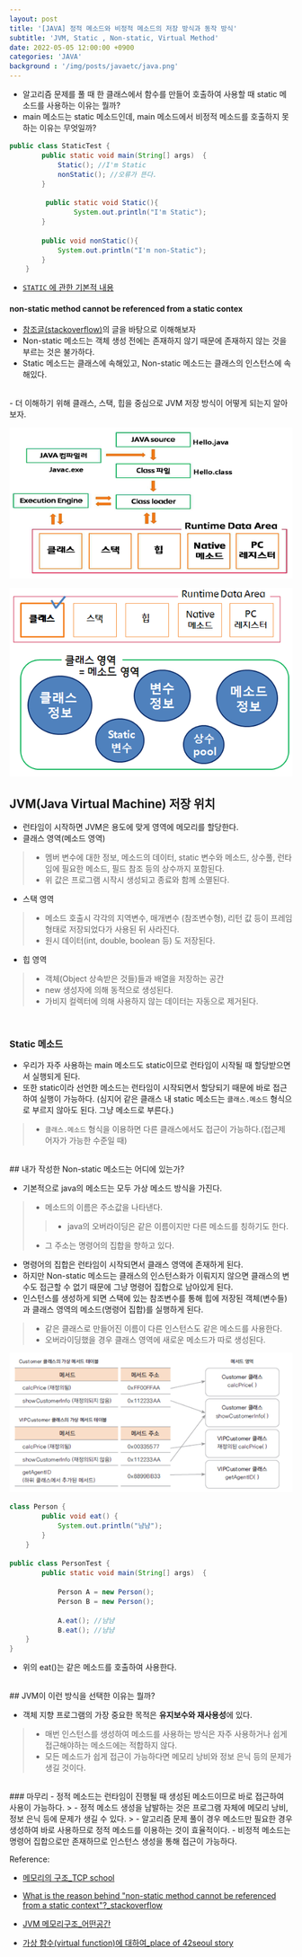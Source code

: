 ```yaml
---
layout: post
title: '[JAVA] 정적 메소드와 비정적 메소드의 저장 방식과 동작 방식'
subtitle: 'JVM, Static , Non-static, Virtual Method'
date: 2022-05-05 12:00:00 +0900
categories: 'JAVA'
background : '/img/posts/javaetc/java.png'
---
```


- 알고리즘 문제를 풀 때 한 클래스에서 함수를 만들어 호출하여 사용할 때 static 메소드를 사용하는 이유는 뭘까?
- main 메소드는 static 메소드인데, main 메소드에서 비정적 메소드를 호출하지 못하는 이유는 무엇일까?


```java
public class StaticTest {
		public static void main(String[] args)  {
			Static(); //I'm Static
			nonStatic(); //오류가 뜬다.
        }
        
		 public static void Static(){
	        	System.out.println("I'm Static");
	    }
		
        public void nonStatic(){
        	System.out.println("I'm non-Static");
        }
    }
```

- [`STATIC` 에 관한 기본적 내용](https://ddungi.github.io/java/2022/04/12/static/)

#### non-static method cannot be referenced from a static contex

- <a href="#target">참조글(stackoverflow)</a>의 글을 바탕으로 이해해보자
- Non-static 메소드는 객체 생성 전에는 존재하지 않기 때문에 존재하지 않는 것을 부르는 것은 불가하다. 
- Static 메소드는 클래스에 속해있고, Non-static 메소드는 클래스의 인스턴스에 속해있다. 

<br>
- 더 이해하기 위해 클래스, 스택, 힙을 중심으로 JVM 저장 방식이 어떻게 되는지 알아보자.

<br>

![staticnonstatic](/img/posts/javaetc/staticnonstatic1.png)

![staticnonstatic](/img/posts/javaetc/staticnonstatic2.png)

## JVM(Java Virtual Machine) 저장 위치
 
- 런타임이 시작하면 JVM은 용도에 맞게 영역에 메모리를 할당한다.
- 클래스 영역(메소드 영역) 
> - 멤버 변수에 대한 정보, 메소드의 데이터, static 변수와 메소드, 상수풀, 런타임에  필요한 메소드, 필드 참조 등의 상수까지 포함된다.
> - 위 값은 프로그램 시작시 생성되고 종료와 함께 소멸된다.
- 스택 영역
> -  메소드 호출시 각각의 지역변수, 매개변수 (참조변수형), 리턴 값 등이 프레임 형태로 저장되었다가 사용된 뒤 사라진다.
> - 원시 데이터(int, double, boolean 등) 도 저장된다.
- 힙 영역 
> - 객체(Object 상속받은 것들)들과 배열을 저장하는 공간
> - new 생성자에 의해 동적으로 생성된다. 
> - 가비지 컬렉터에 의해 사용하지 않는 데이터는 자동으로 제거된다. 
 
<br>

### Static 메소드

- 우리가 자주 사용하는 main 메소드도 static이므로 런타임이 시작될 때 할당받으면서 실행되게 된다.
- 또한 static이라 선언한 메소드는 런타임이 시작되면서 할당되기 때문에 바로 접근하여 실행이 가능하다. (심지어 같은 클래스 내 static 메소드는 `클래스.메소드` 형식으로 부르지 않아도 된다. 그냥 메소드로 부른다.)
> - `클래스.메소드` 형식을 이용하면 다른 클래스에서도 접근이 가능하다.(접근제어자가 가능한 수준일 때)

<br>
## 내가 작성한 Non-static 메소드는 어디에 있는가?

- 기본적으로 java의 메소드는 모두 가상 메소드 방식을 가진다.
> - 메소드의 이름은 주소값을 나타낸다. 
> > - java의 오버라이딩은 같은 이름이지만 다른 메소드를 칭하기도 한다.
> - 그 주소는 명령어의 집합을 향하고 있다.
- 명령어의 집합은 런타임이 시작되면서 클래스 영역에 존재하게 된다.
- 하지만 Non-static 메소드는 클래스의 인스턴스화가 이뤄지지 않으면 클래스의 변수도 접근할 수 없기 때문에 그냥 명령어 집합으로 남아있게 된다.
- 인스턴스를 생성하게 되면 스택에 있는 참조변수를 통해 힙에 저장된 객체(변수들)과 클래스 영역의 메소드(명령어 집합)를 실행하게 된다. 
> - 같은 클래스로 만들어진 이름이 다른 인스턴스도 같은 메소드를 사용한다.  
> - 오버라이딩했을 경우 클래스 영역에 새로운 메소드가 따로 생성된다.

![virtual function](/img/posts/javaetc/virtualfunc.png)

```java
class Person {
		public void eat() {
			System.out.println("냠냠");
		}
	}

public class PersonTest {
		public static void main(String[] args)  {
			
			Person A = new Person();
			Person B = new Person();
			
			A.eat(); //냠냠
			B.eat(); //냠냠
    }
}
```

- 위의 eat()는 같은 메소드를 호출하여 사용한다. 

<br>
## JVM이 이런 방식을 선택한 이유는 뭘까?

- 객체 지향 프로그램의 가장 중요한 목적은 **유지보수와 재사용성**에 있다.
> - 매번 인스턴스를 생성하여 메소드를 사용하는 방식은 자주 사용하거나 쉽게 접근해야하는 메소드에는 적합하지 않다.
> - 모든 메소드가 쉽게 접근이 가능하다면 메모리 낭비와 정보 은닉 등의 문제가 생길 것이다.

<br>
### 마무리
- 정적 메소드는 런타임이 진행될 때 생성된 메소드이므로 바로 접근하여 사용이 가능하다.
> - 정적 메소드 생성을 남발하는 것은 프로그램 자체에 메모리 낭비, 정보 은닉 등에 문제가 생길 수 있다. 
> - 알고리즘 문제 풀이 경우 메소드만 필요한 경우 생성하여 바로 사용하므로 정적 메소드를 이용하는 것이 효율적이다.
- 비정적 메소드는 명령어 집합으로만 존재하므로 인스턴스 생성을 통해 접근이 가능하다.



<br>

Reference:
- [메모리의 구조_TCP school](http://www.tcpschool.com/c/c_memory_structure)
 
- [What is the reason behind "non-static method cannot be referenced from a static context"?_stackoverflow](https://stackoverflow.com/questions/290884/what-is-the-reason-behind-non-static-method-cannot-be-referenced-from-a-static) <a id='target'></a>
- [JVM 메모리구조_어떤공간](https://huelet.tistory.com/entry/JVM-%EB%A9%94%EB%AA%A8%EB%A6%AC%EA%B5%AC%EC%A1%B0)
- [가상 함수(virtual function)에 대하여_place of 42seoul story](https://42place.innovationacademy.kr/archives/8728)
